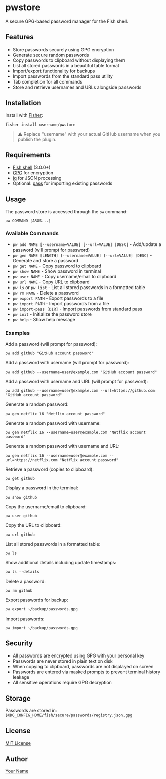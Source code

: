 # pwstore

A secure GPG-based password manager for the Fish shell.

## Features

- Store passwords securely using GPG encryption
- Generate secure random passwords
- Copy passwords to clipboard without displaying them
- List all stored passwords in a beautiful table format
- Import/export functionality for backups
- Import passwords from the standard pass utility
- Tab completion for all commands
- Store and retrieve usernames and URLs alongside passwords

## Installation

Install with [Fisher](https://github.com/jorgebucaran/fisher):

```fish
fisher install username/pwstore
```

> ⚠️ Replace "username" with your actual GitHub username when you publish the plugin.

## Requirements

- [Fish shell](https://fishshell.com) (3.0.0+)
- [GPG](https://gnupg.org/) for encryption
- [jq](https://stedolan.github.io/jq/) for JSON processing
- Optional: [pass](https://www.passwordstore.org/) for importing existing passwords

## Usage

The password store is accessed through the `pw` command:

```fish
pw COMMAND [ARGS...]
```

### Available Commands

- `pw add NAME [--username=VALUE] [--url=VALUE] [DESC]` - Add/update a password (will prompt for password)
- `pw gen NAME [LENGTH] [--username=VALUE] [--url=VALUE] [DESC]` - Generate and store a password
- `pw get NAME` - Copy password to clipboard
- `pw show NAME` - Show password in terminal
- `pw user NAME` - Copy username/email to clipboard
- `pw url NAME` - Copy URL to clipboard
- `pw ls` or `pw list` - List all stored passwords in a formatted table
- `pw rm NAME` - Delete a password
- `pw export PATH` - Export passwords to a file
- `pw import PATH` - Import passwords from a file
- `pw import-pass [DIR]` - Import passwords from standard pass
- `pw init` - Initialize the password store
- `pw help` - Show help message

### Examples

Add a password (will prompt for password):
```fish
pw add github "GitHub account password"
```

Add a password with username (will prompt for password):
```fish
pw add github --username=user@example.com "GitHub account password"
```

Add a password with username and URL (will prompt for password):
```fish
pw add github --username=user@example.com --url=https://github.com "GitHub account password"
```

Generate a random password:
```fish
pw gen netflix 16 "Netflix account password"
```

Generate a random password with username:
```fish
pw gen netflix 16 --username=user@example.com "Netflix account password" 
```

Generate a random password with username and URL:
```fish
pw gen netflix 16 --username=user@example.com --url=https://netflix.com "Netflix account password" 
```

Retrieve a password (copies to clipboard):
```fish
pw get github
```

Display a password in the terminal:
```fish
pw show github
```

Copy the username/email to clipboard:
```fish
pw user github
```

Copy the URL to clipboard:
```fish
pw url github
```

List all stored passwords in a formatted table:
```fish
pw ls
```

Show additional details including update timestamps:
```fish
pw ls --details
```

Delete a password:
```fish
pw rm github
```

Export passwords for backup:
```fish
pw export ~/backup/passwords.gpg
```

Import passwords:
```fish
pw import ~/backup/passwords.gpg
```

## Security

- All passwords are encrypted using GPG with your personal key
- Passwords are never stored in plain text on disk
- When copying to clipboard, passwords are not displayed on screen
- Passwords are entered via masked prompts to prevent terminal history leakage
- All sensitive operations require GPG decryption

## Storage

Passwords are stored in:
`$XDG_CONFIG_HOME/fish/secure/passwords/registry.json.gpg`

## License

[MIT License](LICENSE)

## Author

[Your Name](https://github.com/yourusername)
